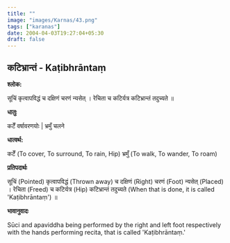 ```yaml
---
title: ""
image: "images/Karnas/43.png"
tags: ["karanas"]
date: 2004-04-03T19:27:04+05:30
draft: false
---
```


## कटिभ्रान्तं - Kaṭibhrāntaṃ

**श्लोक:**

सूचिं कृत्वापविद्धं च दक्षिणं चरणं न्यसेत् । रेचिता च कटिर्यत्र कटिभ्रान्तं तदुच्यते ॥

**धातुः**

कटेँ वर्षावरणयोः |
भ्रमुँ चलने

**धात्वर्थ:**

कटेँ (To cover, To surround, To rain, Hip)
भ्रमुँ (To walk, To wander, To roam)

**प्रतिपदार्थः**

सूचिं (Pointed) कृत्वापविद्धं (Thrown away) च दक्षिणं (Right) चरणं (Foot) न्यसेत् (Placed) । रेचिता (Freed) च कटिर्यत्र (Hip) कटिभ्रान्तं तदुच्यते (When that is done, it is called 'Kaṭibhrāntaṃ') ॥

**भावानुवादः**

Sūci and apaviddha being performed by the right and left foot respectively with the hands performing recita, that is called 'Kaṭibhrāntaṃ.'